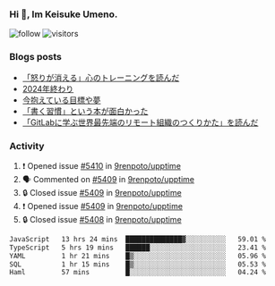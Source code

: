 ### Hi 👋, Im Keisuke Umeno.

<!--
**9renpoto/9renpoto** is a ✨ _special_ ✨ repository because its `README.md` (this file) appears on your GitHub profile.

Here are some ideas to get you started:

- 🔭 I’m currently working on ...
- 🌱 I’m currently learning ...
- 👯 I’m looking to collaborate on ...
- 🤔 I’m looking for help with ...
- 💬 Ask me about ...
- 📫 How to reach me: ...
- 😄 Pronouns: ...
- ⚡ Fun fact: ...
-->

![follow](https://img.shields.io/github/followers/9renpoto?label=Follow&style=social)
![visitors](https://komarev.com/ghpvc/?username=9renpoto&label=Profile%20views&color=0e75b6&style=flat)

### Blogs posts

<!-- BLOG-POST-LIST:START -->
- [「怒りが消える」心のトレーニングを読んだ](https://9renpoto.win/entry/2025/02/01/anger-management)
- [2024年終わり](https://9renpoto.win/entry/2024/12/31/2024-end)
- [今抱えている目標や夢](https://9renpoto.win/entry/2024/12/02/objective)
- [「書く習慣」という本が面白かった](https://9renpoto.win/entry/2024/11/11/leave_a_feeling_sad)
- [「GitLabに学ぶ世界最先端のリモート組織のつくりかた」を読んだ](https://9renpoto.win/entry/2024/09/10/remote_organization)
<!-- BLOG-POST-LIST:END -->

### Activity

<!--START_SECTION:activity-->
1. ❗ Opened issue [#5410](https://github.com/9renpoto/upptime/issues/5410) in [9renpoto/upptime](https://github.com/9renpoto/upptime)
2. 🗣 Commented on [#5409](https://github.com/9renpoto/upptime/issues/5409#issuecomment-2646930160) in [9renpoto/upptime](https://github.com/9renpoto/upptime)
3. 🔒 Closed issue [#5409](https://github.com/9renpoto/upptime/issues/5409) in [9renpoto/upptime](https://github.com/9renpoto/upptime)
4. ❗ Opened issue [#5409](https://github.com/9renpoto/upptime/issues/5409) in [9renpoto/upptime](https://github.com/9renpoto/upptime)
5. 🔒 Closed issue [#5408](https://github.com/9renpoto/upptime/issues/5408) in [9renpoto/upptime](https://github.com/9renpoto/upptime)
<!--END_SECTION:activity-->

<!--START_SECTION:waka-->

```txt
JavaScript   13 hrs 24 mins  ██████████████▓░░░░░░░░░░   59.01 %
TypeScript   5 hrs 19 mins   ██████░░░░░░░░░░░░░░░░░░░   23.41 %
YAML         1 hr 21 mins    █▒░░░░░░░░░░░░░░░░░░░░░░░   05.96 %
SQL          1 hr 15 mins    █▒░░░░░░░░░░░░░░░░░░░░░░░   05.53 %
Haml         57 mins         █░░░░░░░░░░░░░░░░░░░░░░░░   04.24 %
```

<!--END_SECTION:waka-->
